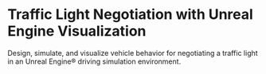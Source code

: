 # **Traffic Light Negotiation with Unreal Engine Visualization**

Design, simulate, and visualize vehicle behavior for negotiating a traffic light in an Unreal Engine® driving simulation environment.
